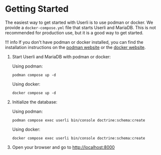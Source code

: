 # Getting Started

The easiest way to get started with Userli is to use podman or docker.
We provide a `docker-compose.yml` file that starts Userli and MariaDB.
This is not recommended for production use, but it is a good way to get started.

!!! info
    If you don't have podman or docker installed, you can find the installation instructions on the [podman website](https://podman.io/getting-started/installation) or the [docker website](https://docs.docker.com/get-docker/).

1. Start Userli and MariaDB with podman or docker:
    
    Using podman: 

    ```shell
    podman compose up -d
    ```

    Using docker:

    ```shell
    docker compose up -d
    ```

2. Initialize the database:

    Using podman:

    ```shell
    podman compose exec userli bin/console doctrine:schema:create
    ```

    Using docker:

    ```shell
    docker compose exec userli bin/console doctrine:schema:create
    ```

3. Open your browser and go to [http://localhost:8000](http://localhost:8000)
